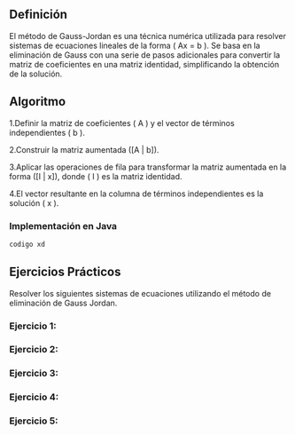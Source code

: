 ## Definición
El método de Gauss-Jordan es una técnica numérica utilizada para resolver sistemas de ecuaciones lineales de la forma ( Ax = b ). Se basa en la eliminación de Gauss con una serie de pasos adicionales para convertir la matriz de coeficientes en una matriz identidad, simplificando la obtención de la solución.

## Algoritmo 
1.Definir la matriz de coeficientes ( A ) y el vector de términos independientes ( b ).

2.Construir la matriz aumentada ([A | b]).

3.Aplicar las operaciones de fila para transformar la matriz aumentada en la forma ([I | x]), donde ( I ) es la matriz identidad.

4.El vector resultante en la columna de términos independientes es la solución ( x ).

### Implementación en Java
```java
codigo xd
```

## Ejercicios Prácticos
Resolver los siguientes sistemas de ecuaciones utilizando el método de eliminación de Gauss Jordan.
### Ejercicio 1: 
### Ejercicio 2:
### Ejercicio 3:
### Ejercicio 4:
### Ejercicio 5:
